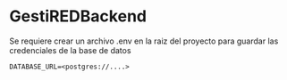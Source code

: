 # GestiREDBackend

Se requiere crear un archivo .env en la raiz del proyecto para guardar las credenciales de la base de datos

`DATABASE_URL=<postgres://....>`